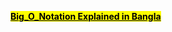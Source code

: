 


<a href="https://dev.to/bappasahabapi/bigonotaton-3al0" style="color: black; background-color: yellow; font-weight: bold;">Big_O_Notation Explained in Bangla</a>

